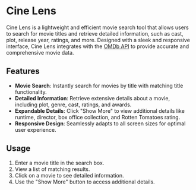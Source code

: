 # Cine Lens

Cine Lens is a lightweight and efficient movie search tool that allows users to search for movie titles and retrieve detailed information, such as cast, plot, release year, ratings, and more. Designed with a sleek and responsive interface, Cine Lens integrates with the [OMDb API](https://www.omdbapi.com/) to provide accurate and comprehensive movie data.

## Features

- **Movie Search**: Instantly search for movies by title with matching title functionality.
- **Detailed Information**: Retrieve extensive details about a movie, including plot, genre, cast, ratings, and awards.
- **Expandable Details**: Click "Show More" to view additional details like runtime, director, box office collection, and Rotten Tomatoes rating.
- **Responsive Design**: Seamlessly adapts to all screen sizes for optimal user experience.

## Usage

1. Enter a movie title in the search box.
2. View a list of matching results.
3. Click on a movie to see detailed information.
4. Use the "Show More" button to access additional details.
